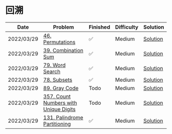 # 回溯
| Date       | Problem                                                                                                  | Finished | Difficulty | Solution                                                      |
|------------|----------------------------------------------------------------------------------------------------------|----------|------------|---------------------------------------------------------------|
| 2022/03/29 | [46. Permutations](https://leetcode.com/problems/permutations/)                                          | ✅        | Medium     | [Solution](./src/backtrack/Permute.java)                      |
| 2022/03/29 | [39. Combination Sum](https://leetcode.com/problems/combination-sum/)                                    | ✅        | Medium     | [Solution](./src/backtrack/CombinationSum.java)               |
| 2022/03/29 | [79. Word Search](https://leetcode.com/problems/word-search/)                                            | ✅        | Medium     | [Solution](./src/backtrack/Exist.java)                        |
| 2022/03/29 | [78. Subsets](https://leetcode.com/problems/subsets/)                                                    | ✅        | Medium     | [Solution](./src/backtrack/Subsets.java)                      |
| 2022/03/29 | [89. Gray Code](https://leetcode.com/problems/gray-code/)                                                | Todo     | Medium     | [Solution](./src/backtrack/GrayCode.java)                     |
| 2022/03/29 | [357. Count Numbers with Unique Digits](https://leetcode.com/problems/count-numbers-with-unique-digits/) | Todo     | Medium     | [Solution](./src/backtrack/CountNumbersWithUniqueDigits.java) |
| 2022/03/29 | [131. Palindrome Partitioning](https://leetcode.com/problems/palindrome-partitioning/)                   | ✅        | Medium     | [Solution](./src/backtrack/Partition.java)                    |

